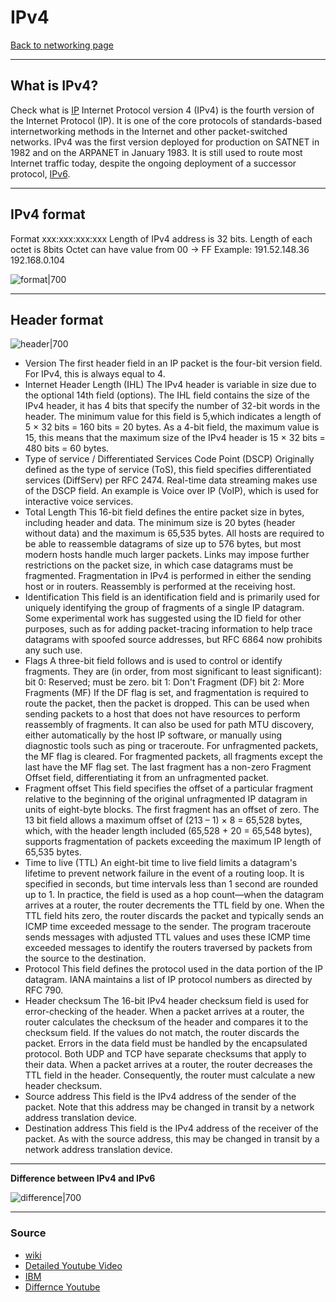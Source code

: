 # IPv4
[Back to networking page](../index.md)
- --
## What is IPv4?
Check what is [IP](IP.md)
Internet Protocol version 4 (IPv4) is the fourth version of the Internet Protocol (IP). It is one of the core protocols of standards-based internetworking methods in the Internet and other packet-switched networks. IPv4 was the first version deployed for production on SATNET in 1982 and on the ARPANET in January 1983. It is still used to route most Internet traffic today, despite the ongoing deployment of a successor protocol, [IPv6](IPv6.md).
- --
## IPv4 format
Format xxx:xxx:xxx:xxx
Length of IPv4 address is 32 bits.
Length of each octet is 8bits
Octet can have value from 00 -> FF
Example:
191.52.148.36
192.168.0.104

![format|700](https://www.cuehosting.com/blog/wp-content/uploads/2019/04/ipv41.jpg)
- --
## Header format
![header|700](https://cdn.networklessons.com/wp-content/uploads/2015/07/xip-packet-header-fields.png.pagespeed.ic.dUO9mx29JP.png)

- Version
	The first header field in an IP packet is the four-bit version field. For IPv4, this is always equal to 4.
- Internet Header Length (IHL)
	The IPv4 header is variable in size due to the optional 14th field (options). The IHL field contains the size of the IPv4 header, it has 4 bits that specify the number of 32-bit words in the header. The minimum value for this field is 5,which indicates a length of 5 × 32 bits = 160 bits = 20 bytes. As a 4-bit field, the maximum value is 15, this means that the maximum size of the IPv4 header is 15 × 32 bits = 480 bits = 60 bytes.
- Type of service / Differentiated Services Code Point (DSCP)
	Originally defined as the type of service (ToS), this field specifies differentiated services (DiffServ) per RFC 2474. Real-time data streaming makes use of the DSCP field. An example is Voice over IP (VoIP), which is used for interactive voice services.
- Total Length
	This 16-bit field defines the entire packet size in bytes, including header and data. The minimum size is 20 bytes (header without data) and the maximum is 65,535 bytes. All hosts are required to be able to reassemble datagrams of size up to 576 bytes, but most modern hosts handle much larger packets. Links may impose further restrictions on the packet size, in which case datagrams must be fragmented. Fragmentation in IPv4 is performed in either the sending host or in routers. Reassembly is performed at the receiving host.
- Identification
	This field is an identification field and is primarily used for uniquely identifying the group of fragments of a single IP datagram. Some experimental work has suggested using the ID field for other purposes, such as for adding packet-tracing information to help trace datagrams with spoofed source addresses, but RFC 6864 now prohibits any such use.
- Flags
	A three-bit field follows and is used to control or identify fragments. They are (in order, from most significant to least significant):
	bit 0: Reserved; must be zero.
	bit 1: Don't Fragment (DF)
	bit 2: More Fragments (MF)
	If the DF flag is set, and fragmentation is required to route the packet, then the packet is dropped. This can be used when sending packets to a host that does not have resources to perform reassembly of fragments. It can also be used for path MTU discovery, either automatically by the host IP software, or manually using diagnostic tools such as ping or traceroute.
	For unfragmented packets, the MF flag is cleared. For fragmented packets, all fragments except the last have the MF flag set. The last fragment has a non-zero Fragment Offset field, differentiating it from an unfragmented packet.
- Fragment offset
	This field specifies the offset of a particular fragment relative to the beginning of the original unfragmented IP datagram in units of eight-byte blocks. The first fragment has an offset of zero. The 13 bit field allows a maximum offset of (213 – 1) × 8 = 65,528 bytes, which, with the header length included (65,528 + 20 = 65,548 bytes), supports fragmentation of packets exceeding the maximum IP length of 65,535 bytes.
- Time to live (TTL)
	An eight-bit time to live field limits a datagram's lifetime to prevent network failure in the event of a routing loop. It is specified in seconds, but time intervals less than 1 second are rounded up to 1. In practice, the field is used as a hop count—when the datagram arrives at a router, the router decrements the TTL field by one. When the TTL field hits zero, the router discards the packet and typically sends an ICMP time exceeded message to the sender.
	The program traceroute sends messages with adjusted TTL values and uses these ICMP time exceeded messages to identify the routers traversed by packets from the source to the destination.
- Protocol
	This field defines the protocol used in the data portion of the IP datagram. IANA maintains a list of IP protocol numbers as directed by RFC 790.
- Header checksum
	The 16-bit IPv4 header checksum field is used for error-checking of the header. When a packet arrives at a router, the router calculates the checksum of the header and compares it to the checksum field. If the values do not match, the router discards the packet. Errors in the data field must be handled by the encapsulated protocol. Both UDP and TCP have separate checksums that apply to their data.
	When a packet arrives at a router, the router decreases the TTL field in the header. Consequently, the router must calculate a new header checksum.
- Source address
	This field is the IPv4 address of the sender of the packet. Note that this address may be changed in transit by a network address translation device.
- Destination address
	This field is the IPv4 address of the receiver of the packet. As with the source address, this may be changed in transit by a network address translation device.
	
- --
**Difference between IPv4 and IPv6**

![difference|700](https://4.bp.blogspot.com/-pBo1LxiPYoE/WNOgKMJmBII/AAAAAAAAAeY/D_kfnwJQYIAc74IFyxcjgQJ489ZsFtf-gCLcB/s1600/p4.png)
- --
### Source
- [wiki](https://en.wikipedia.org/wiki/IPv4)
- [Detailed Youtube Video](https://youtu.be/zt95uE42gIs)
- [IBM](https://www.ibm.com/docs/en/ts4500-tape-library?topic=functionality-ipv4-ipv6-address-formats)
- [Differnce Youtube](https://youtu.be/MYYaeu_qiH4)